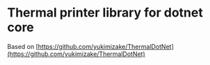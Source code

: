 # Thermal printer library for dotnet core

Based on [https://github.com/yukimizake/ThermalDotNet](https://github.com/yukimizake/ThermalDotNet)
